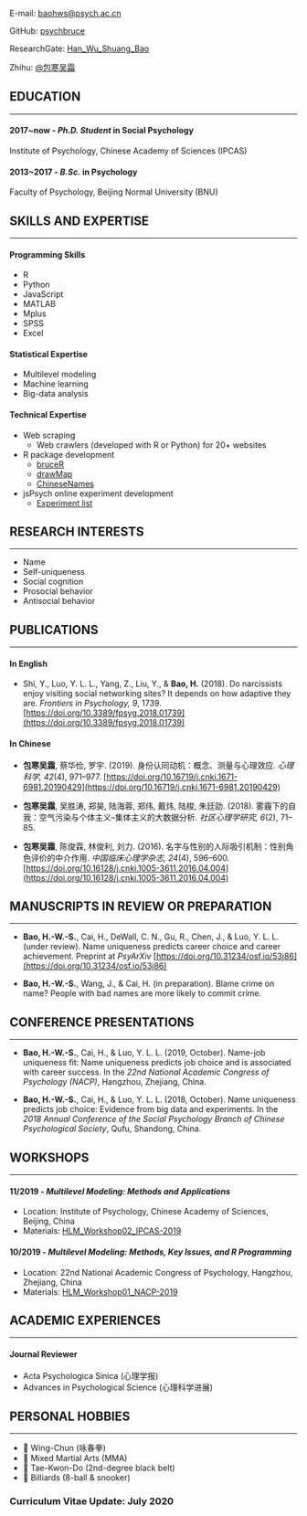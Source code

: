 
E-mail: [baohws@psych.ac.cn](mailto:baohws@psych.ac.cn)

GitHub: [psychbruce](https://github.com/psychbruce)

ResearchGate: [Han_Wu_Shuang_Bao](https://www.researchgate.net/profile/Han_Wu_Shuang_Bao)

Zhihu: [@包寒吴霜](https://www.zhihu.com/people/psychbruce/)


## EDUCATION

---

#### 2017~now - **_Ph.D. Student_** in Social Psychology

Institute of Psychology, Chinese Academy of Sciences (IPCAS)

#### 2013~2017 - **_B.Sc._** in Psychology

Faculty of Psychology, Beijing Normal University (BNU)


## SKILLS AND EXPERTISE

---

#### Programming Skills
- R
- Python
- JavaScript
- MATLAB
- Mplus
- SPSS
- Excel

#### Statistical Expertise
- Multilevel modeling
- Machine learning
- Big-data analysis

#### Technical Expertise
- Web scraping
  + Web crawlers (developed with R or Python) for 20+ websites
- R package development
  + [bruceR](https://github.com/psychbruce/bruceR)
  + [drawMap](https://github.com/psychbruce/drawMap)
  + [ChineseNames](https://github.com/psychbruce/ChineseNames)
- jsPsych online experiment development
  + [Experiment list](https://github.com/psychbruce/jspsych)


## RESEARCH INTERESTS

---

- Name
- Self-uniqueness
- Social cognition
- Prosocial behavior
- Antisocial behavior


## PUBLICATIONS

---

#### In English

- Shi, Y., Luo, Y. L. L., Yang, Z., Liu, Y., & **Bao, H.** (2018). Do narcissists enjoy visiting social networking sites? It depends on how adaptive they are. *Frontiers in Psychology, 9*, 1739. [https://doi.org/10.3389/fpsyg.2018.01739](https://doi.org/10.3389/fpsyg.2018.01739)

#### In Chinese

- **包寒吴霜**, 蔡华俭, 罗宇. (2019). 身份认同动机：概念、测量与心理效应. *心理科学, 42*(4), 971–977. [https://doi.org/10.16719/j.cnki.1671-6981.20190429](https://doi.org/10.16719/j.cnki.1671-6981.20190429)

- **包寒吴霜**, 吴胜涛, 郑昊, 陆海蓉, 郑伟, 戴炜, 陆梭, 朱廷劭. (2018). 雾霾下的自我：空气污染与个体主义–集体主义的大数据分析. *社区心理学研究, 6*(2), 71–85.

- **包寒吴霜**, 陈俊霖, 林俊利, 刘力. (2016). 名字与性别的人际吸引机制：性别角色评价的中介作用. *中国临床心理学杂志, 24*(4), 596–600. [https://doi.org/10.16128/j.cnki.1005-3611.2016.04.004](https://doi.org/10.16128/j.cnki.1005-3611.2016.04.004)


## MANUSCRIPTS IN REVIEW OR PREPARATION

---

- **Bao, H.-W.-S.**, Cai, H., DeWall, C. N., Gu, R., Chen, J., & Luo, Y. L. L. (under review). Name uniqueness predicts career choice and career achievement. Preprint at *PsyArXiv* [https://doi.org/10.31234/osf.io/53j86](https://doi.org/10.31234/osf.io/53j86)

- **Bao, H.-W.-S.**, Wang, J., & Cai, H. (in preparation). Blame crime on name? People with bad names are more likely to commit crime.


## CONFERENCE PRESENTATIONS

---

- **Bao, H.-W.-S.**, Cai, H., & Luo, Y. L. L. (2019, October). Name-job uniqueness fit: Name uniqueness predicts job choice and is associated with career success. In the *22nd National Academic Congress of Psychology (NACP)*, Hangzhou, Zhejiang, China.

- **Bao, H.-W.-S.**, Cai, H., & Luo, Y. L. L. (2018, October). Name uniqueness predicts job choice: Evidence from big data and experiments. In the *2018 Annual Conference of the Social Psychology Branch of Chinese Psychological Society*, Qufu, Shandong, China.


## WORKSHOPS

---

#### 11/2019 - **_Multilevel Modeling: Methods and Applications_**

- Location: Institute of Psychology, Chinese Academy of Sciences, Beijing, China
- Materials: [HLM_Workshop02_IPCAS-2019](https://github.com/psychbruce/stats/tree/master/HLM_Workshop02_IPCAS-2019)

#### 10/2019 - **_Multilevel Modeling: Methods, Key Issues, and R Programming_**

- Location: 22nd National Academic Congress of Psychology, Hangzhou, Zhejiang, China
- Materials: [HLM_Workshop01_NACP-2019](https://github.com/psychbruce/stats/tree/master/HLM_Workshop01_NACP-2019)


## ACADEMIC EXPERIENCES

---

#### Journal Reviewer
- Acta Psychologica Sinica (心理学报)
- Advances in Psychological Science (心理科学进展)


## PERSONAL HOBBIES

---

- 👊 Wing-Chun (咏春拳)
- 🥊 Mixed Martial Arts (MMA)
- 🥋 Tae-Kwon-Do (2nd-degree black belt)
- 🎱 Billiards (8-ball & snooker)


### Curriculum Vitae Update: July 2020
